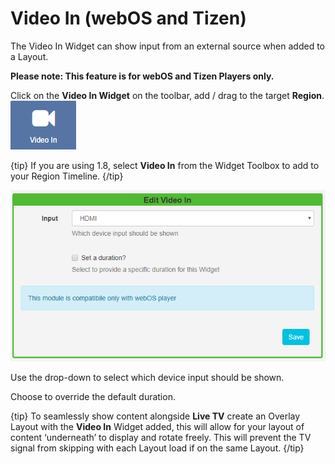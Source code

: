 <!--toc=widgets-->

# Video In (webOS and Tizen)

The Video In Widget can show input from an external source when added to a Layout. 

**Please note: This feature is for webOS and Tizen Players only.**

Click on the **Video In Widget** on the toolbar, add / drag to the target **Region**. ![Video In Widget](img/v2_media_videoin_widget.png)

{tip}
If you are using 1.8, select **Video In** from the Widget Toolbox to add to your Region Timeline.
{/tip}

![Add webOS Video In](img/v2_media_webos.png)

Use the drop-down to select which device input should be shown.

Choose to override the default duration.

{tip}
To seamlessly show content alongside **Live TV** create an Overlay Layout with the **Video In** Widget added, this will allow for your layout of content ‘underneath’ to display and rotate freely. This will prevent the TV signal from skipping with each Layout load if on the same Layout.
{/tip}